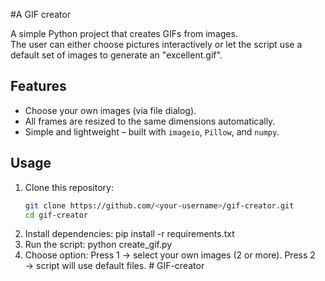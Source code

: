 #A GIF creator

A simple Python project that creates GIFs from images.  
The user can either choose pictures interactively or let the script use a default set of images to generate an "excellent.gif".

##  Features
- Choose your own images (via file dialog).
- All frames are resized to the same dimensions automatically.
- Simple and lightweight – built with `imageio`, `Pillow`, and `numpy`.

##  Usage

1. Clone this repository:
   ```bash
   git clone https://github.com/<your-username>/gif-creator.git
   cd gif-creator

2. Install dependencies:
	pip install -r requirements.txt
3. Run the script:
	python create_gif.py
4. Choose option:
	Press 1 → select your own images (2 or more).
	Press 2 → script will use default files.
#   G I F - c r e a t o r 
 
 

